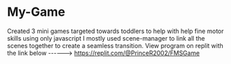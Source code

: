 # My-Game
Created 3 mini games targeted towards toddlers to help with help fine motor skills using only javascript
I mostly used scene-manager to link all the scenes together to create a seamless transition.
View program on replit with the link below
------> https://replit.com/@PrinceR2002/FMSGame

